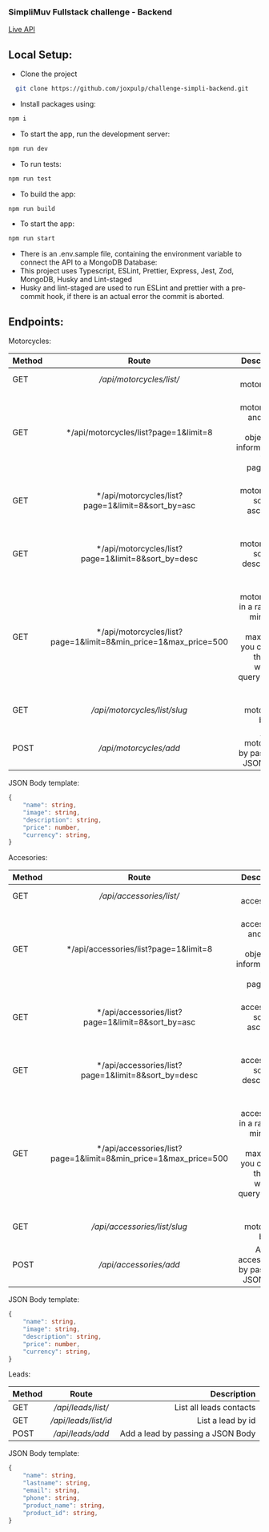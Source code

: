 ### SimpliMuv Fullstack challenge - Backend

[Live API](https://simpli-back.joxpulp.com/api/motorcycles/list?page=1&limit=8)

## Local Setup:

- Clone the project

```bash
  git clone https://github.com/joxpulp/challenge-simpli-backend.git
```

- Install packages using:

```bash
npm i
```

- To start the app, run the development server:

```bash
npm run dev
```

- To run tests:

```bash
npm run test
```

- To build the app:

```bash
npm run build
```

- To start the app:

```bash
npm run start
```

- There is an .env.sample file, containing the environment variable to connect the API to a MongoDB Database:
- This project uses Typescript, ESLint, Prettier, Express, Jest, Zod, MongoDB, Husky and Lint-staged
- Husky and lint-staged are used to run ESLint and prettier with a pre-commit hook, if there is an actual error the commit is aborted.

## Endpoints:

Motorcycles:

| Method |                              Route                               |                                                                                                 Description |
| ------ | :--------------------------------------------------------------: | ----------------------------------------------------------------------------------------------------------: |
| GET    |                     _/api/motorcycles/list/_                     |                                                                                        List all motorcycles |
| GET    |              \*/api/motorcycles/list?page=1&limit=8              |                         List all motorcycles and also a paging object with informatation to do a pagination |
| GET    |        \*/api/motorcycles/list?page=1&limit=8&sort_by=asc        |                                                              List all motorcycles sorted in ascending order |
| GET    |       \*/api/motorcycles/list?page=1&limit=8&sort_by=desc        |                                                             List all motorcycles sorted in descending order |
| GET    | \*/api/motorcycles/list?page=1&limit=8&min_price=1&max_price=500 | Filters motorcycles in a range of min_price and max_price, you can use this filter with one query param too |
| GET    |                   _/api/motorcycles/list/slug_                   |                                                                                   List a motorcycle by slug |
| POST   |                      _/api/motorcycles/add_                      |                                                                    Adds a motorcycle by passing a JSON Body |

JSON Body template:

```Typescript
{
    "name": string,
    "image": string,
    "description": string,
    "price": number,
    "currency": string,
}
```

Accesories:

| Method |                              Route                               |                                                                                                 Description |
| ------ | :--------------------------------------------------------------: | ----------------------------------------------------------------------------------------------------------: |
| GET    |                     _/api/accessories/list/_                     |                                                                                        List all accessories |
| GET    |              \*/api/accessories/list?page=1&limit=8              |                         List all accessories and also a paging object with informatation to do a pagination |
| GET    |        \*/api/accessories/list?page=1&limit=8&sort_by=asc        |                                                              List all accessories sorted in ascending order |
| GET    |       \*/api/accessories/list?page=1&limit=8&sort_by=desc        |                                                             List all accessories sorted in descending order |
| GET    | \*/api/accessories/list?page=1&limit=8&min_price=1&max_price=500 | Filters accessories in a range of min_price and max_price, you can use this filter with one query param too |
| GET    |                   _/api/accessories/list/slug_                   |                                                                                   List a motorcycle by slug |
| POST   |                      _/api/accessories/add_                      |                                                                  Adds an accessesory by passing a JSON Body |

JSON Body template:

```Typescript
{
    "name": string,
    "image": string,
    "description": string,
    "price": number,
    "currency": string,
}
```

Leads:

| Method |        Route         |                       Description |
| ------ | :------------------: | --------------------------------: |
| GET    |  _/api/leads/list/_  |           List all leads contacts |
| GET    | _/api/leads/list/id_ |                 List a lead by id |
| POST   |   _/api/leads/add_   | Add a lead by passing a JSON Body |

JSON Body template:

```Typescript
{
    "name": string,
    "lastname": string,
    "email": string,
    "phone": string,
    "product_name": string,
    "product_id": string,
}
```
